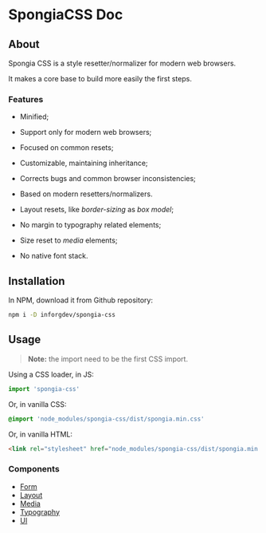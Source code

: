 # SpongiaCSS Doc

## About

Spongia CSS is a style resetter/normalizer for modern web browsers.

It makes a core base to build more easily the first steps.

### Features

* Minified;
* Support only for modern web browsers;
* Focused on common resets;
* Customizable, maintaining inheritance;
* Corrects bugs and common browser inconsistencies;
* Based on modern resetters/normalizers.

* Layout resets, like *border-sizing* as *box model*;
* No margin to typography related elements;
* Size reset to *media* elements;
* No native font stack.

## Installation

In NPM, download it from Github repository:

```bash
npm i -D inforgdev/spongia-css
```

## Usage

> **Note:** the import need to be the first CSS import.

Using a CSS loader, in JS:

```js
import 'spongia-css'
```

Or, in vanilla CSS:

```scss
@import 'node_modules/spongia-css/dist/spongia.min.css'
```

Or, in vanilla HTML:

```html
<link rel="stylesheet" href="node_modules/spongia-css/dist/spongia.min.css">
```

### Components

* [Form](./_form.md)
* [Layout](./_layout.md)
* [Media](./_media.md)
* [Typography](./_typo.md)
* [UI](./_ui.md)